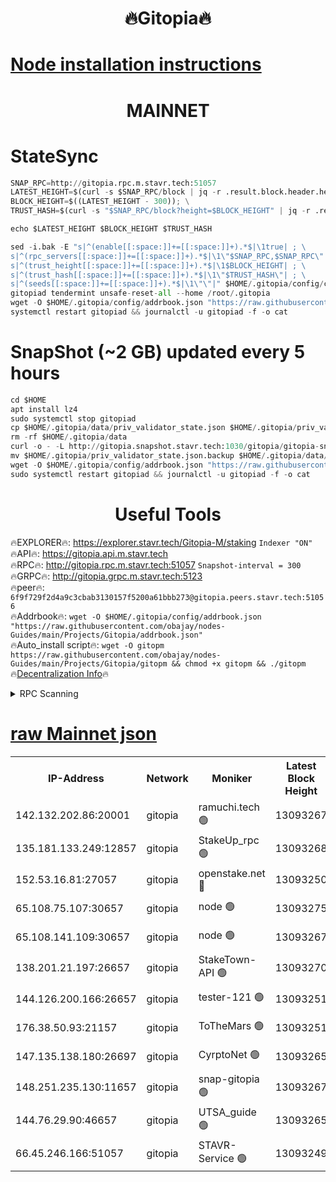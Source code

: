 <h1 align="center"> 🔥Gitopia🔥</h1>

[Node installation instructions](https://github.com/obajay/nodes-Guides/tree/main/Projects/Gitopia)
=

<h1 align="center"> MAINNET</h1>

# StateSync
```python
SNAP_RPC=http://gitopia.rpc.m.stavr.tech:51057
LATEST_HEIGHT=$(curl -s $SNAP_RPC/block | jq -r .result.block.header.height); \
BLOCK_HEIGHT=$((LATEST_HEIGHT - 300)); \
TRUST_HASH=$(curl -s "$SNAP_RPC/block?height=$BLOCK_HEIGHT" | jq -r .result.block_id.hash)

echo $LATEST_HEIGHT $BLOCK_HEIGHT $TRUST_HASH

sed -i.bak -E "s|^(enable[[:space:]]+=[[:space:]]+).*$|\1true| ; \
s|^(rpc_servers[[:space:]]+=[[:space:]]+).*$|\1\"$SNAP_RPC,$SNAP_RPC\"| ; \
s|^(trust_height[[:space:]]+=[[:space:]]+).*$|\1$BLOCK_HEIGHT| ; \
s|^(trust_hash[[:space:]]+=[[:space:]]+).*$|\1\"$TRUST_HASH\"| ; \
s|^(seeds[[:space:]]+=[[:space:]]+).*$|\1\"\"|" $HOME/.gitopia/config/config.toml
gitopiad tendermint unsafe-reset-all --home /root/.gitopia
wget -O $HOME/.gitopia/config/addrbook.json "https://raw.githubusercontent.com/obajay/nodes-Guides/main/Projects/Gitopia/addrbook.json"
systemctl restart gitopiad && journalctl -u gitopiad -f -o cat
```
# SnapShot (~2 GB) updated every 5 hours
```python
cd $HOME
apt install lz4
sudo systemctl stop gitopiad
cp $HOME/.gitopia/data/priv_validator_state.json $HOME/.gitopia/priv_validator_state.json.backup
rm -rf $HOME/.gitopia/data
curl -o - -L http://gitopia.snapshot.stavr.tech:1030/gitopia/gitopia-snap.tar.lz4 | lz4 -c -d - | tar -x -C $HOME/.gitopia --strip-components 2
mv $HOME/.gitopia/priv_validator_state.json.backup $HOME/.gitopia/data/priv_validator_state.json
wget -O $HOME/.gitopia/config/addrbook.json "https://raw.githubusercontent.com/obajay/nodes-Guides/main/Projects/Gitopia/addrbook.json"
sudo systemctl restart gitopiad && journalctl -u gitopiad -f -o cat
```
 <h1 align="center"> Useful Tools</h1>

🔥EXPLORER🔥:      https://explorer.stavr.tech/Gitopia-M/staking  `Indexer "ON"` \
🔥API🔥: 			 		 https://gitopia.api.m.stavr.tech \
🔥RPC🔥:           http://gitopia.rpc.m.stavr.tech:51057              `Snapshot-interval = 300` \
🔥GRPC🔥:          http://gitopia.grpc.m.stavr.tech:5123 \
🔥peer🔥:					 `6f9f729f2d4a9c3cbab3130157f5200a61bbb273@gitopia.peers.stavr.tech:51056` \
🔥Addrbook🔥:    ```wget -O $HOME/.gitopia/config/addrbook.json "https://raw.githubusercontent.com/obajay/nodes-Guides/main/Projects/Gitopia/addrbook.json"``` \
🔥Auto_install script🔥: ```wget -O gitopm https://raw.githubusercontent.com/obajay/nodes-Guides/main/Projects/Gitopia/gitopm && chmod +x gitopm && ./gitopm``` \
🔥[Decentralization Info](https://github.com/obajay/StateSync-snapshots/tree/main/Projects/Gitopia/Decentralization)🔥

<details>
<summary>RPC Scanning</summary>

<h2 align="center"> We scan nodes in real time every 4 hours. And we provide the final result of RPC endpoints.
We cannot influence the operation of these nodes in any way. </h2>


```python
If Voting Power is higher than 0 --> then the Node is a validator of the network and may be subject to attack and be a potential threat to the chain.
```
```python
We marked such validators with a red symbol
```

</details>

[raw Mainnet json](https://rpc-check.gitopm.stavr.tech/gitopm/rpc-gitopm-result.json)
=

<table><tr><th>IP-Address</th><th>Network</th><th>Moniker</th><th>Latest Block Height</th><th>Earliest Block Height</th><th>Catching Up</th><th>Tx Index</th><th>Voting Power</th><th>Scan Time</th></tr><tr><td>142.132.202.86:20001</td><td>gitopia</td><td>ramuchi.tech 🟢</td><td>13093267</td><td>6548337</td><td>False</td><td>on</td><td>0</td><td>2024-01-31T12:24:08.254955360UTC</td></tr><tr><td>135.181.133.249:12857</td><td>gitopia</td><td>StakeUp_rpc 🟢</td><td>13093268</td><td>8010001</td><td>False</td><td>on</td><td>0</td><td>2024-01-31T12:24:08.615961200UTC</td></tr><tr><td>152.53.16.81:27057</td><td>gitopia</td><td>openstake.net 🔴</td><td>13093250</td><td>10455001</td><td>False</td><td>off</td><td>28764</td><td>2024-01-31T12:23:32.672984162UTC</td></tr><tr><td>65.108.75.107:30657</td><td>gitopia</td><td>node 🟢</td><td>13093275</td><td>11907586</td><td>False</td><td>on</td><td>0</td><td>2024-01-31T12:24:19.584142250UTC</td></tr><tr><td>65.108.141.109:30657</td><td>gitopia</td><td>node 🟢</td><td>13093267</td><td>12299845</td><td>False</td><td>on</td><td>0</td><td>2024-01-31T12:24:07.745437136UTC</td></tr><tr><td>138.201.21.197:26657</td><td>gitopia</td><td>StakeTown-API 🟢</td><td>13093270</td><td>12733501</td><td>False</td><td>on</td><td>0</td><td>2024-01-31T12:24:13.013026603UTC</td></tr><tr><td>144.126.200.166:26657</td><td>gitopia</td><td>tester-121 🟢</td><td>13093251</td><td>12832814</td><td>False</td><td>off</td><td>0</td><td>2024-01-31T12:23:34.988920580UTC</td></tr><tr><td>176.38.50.93:21157</td><td>gitopia</td><td>ToTheMars 🟢</td><td>13093251</td><td>12883228</td><td>False</td><td>on</td><td>0</td><td>2024-01-31T12:23:35.420960011UTC</td></tr><tr><td>147.135.138.180:26697</td><td>gitopia</td><td>CyrptoNet 🟢</td><td>13093265</td><td>12883228</td><td>False</td><td>off</td><td>0</td><td>2024-01-31T12:24:03.292687952UTC</td></tr><tr><td>148.251.235.130:11657</td><td>gitopia</td><td>snap-gitopia 🟢</td><td>13093267</td><td>12908001</td><td>False</td><td>on</td><td>0</td><td>2024-01-31T12:24:08.032214044UTC</td></tr><tr><td>144.76.29.90:46657</td><td>gitopia</td><td>UTSA_guide 🟢</td><td>13093265</td><td>13035301</td><td>False</td><td>on</td><td>0</td><td>2024-01-31T12:24:02.966858655UTC</td></tr><tr><td>66.45.246.166:51057</td><td>gitopia</td><td>STAVR-Service 🟢</td><td>13093249</td><td>13090001</td><td>False</td><td>on</td><td>0</td><td>2024-01-31T12:23:50.439246170UTC</td></tr></table>

